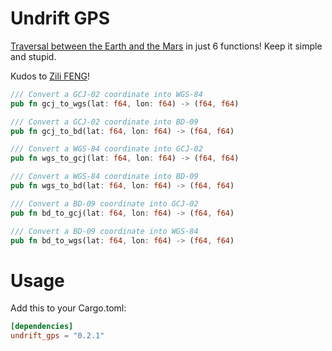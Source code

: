 # Undrift GPS

[Traversal between the Earth and the Mars](https://en.wikipedia.org/wiki/Restrictions_on_geographic_data_in_China#Coordinate_systems) in just 6 functions! Keep it simple and stupid.

Kudos to [Zili FENG](https://github.com/fengzee-me/)!

```rust
/// Convert a GCJ-02 coordinate into WGS-84
pub fn gcj_to_wgs(lat: f64, lon: f64) -> (f64, f64)

/// Convert a GCJ-02 coordinate into BD-09
pub fn gcj_to_bd(lat: f64, lon: f64) -> (f64, f64)

/// Convert a WGS-84 coordinate into GCJ-02
pub fn wgs_to_gcj(lat: f64, lon: f64) -> (f64, f64)

/// Convert a WGS-84 coordinate into BD-09
pub fn wgs_to_bd(lat: f64, lon: f64) -> (f64, f64)

/// Convert a BD-09 coordinate into GCJ-02
pub fn bd_to_gcj(lat: f64, lon: f64) -> (f64, f64)

/// Convert a BD-09 coordinate into WGS-84
pub fn bd_to_wgs(lat: f64, lon: f64) -> (f64, f64)
```

# Usage

Add this to your Cargo.toml:

```toml
[dependencies]
undrift_gps = "0.2.1"
```
